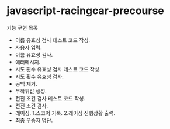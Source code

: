 # javascript-racingcar-precourse
기능 구현 목록

- 이름 유효성 검사 테스트 코드 작성.
- 사용자 입력.
- 이름 유효성 검사.
- 에러메시지.
- 시도 횟수 유효성 검사 테스트 코드 작성.
- 시도 횟수 유효성 검사.
- 공백 제거.
- 무작위값 생성.
- 전진 조건 검사 테스트 코드 작성.
- 전진 조건 검사.
- 레이싱.
  1.스코어 기록.
  2.레이싱 진행상황 출력.
- 최종 우승자 명단.
